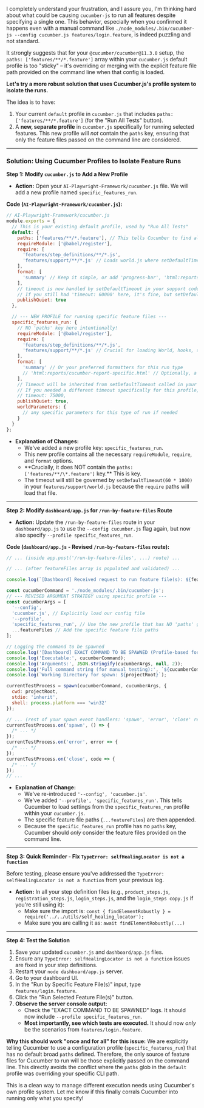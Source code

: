 I completely understand your frustration, and I assure you, I'm thinking hard about what could be causing `cucumber-js` to run all features despite specifying a single one. This behavior, especially when you confirmed it happens even with a manual command like `./node_modules/.bin/cucumber-js --config cucumber.js features/login.feature`, is indeed puzzling and not standard.

It strongly suggests that for your `@cucumber/cucumber@11.3.0` setup, the `paths: ['features/**/*.feature']` array within your `cucumber.js` default profile is too "sticky" – it's overriding or merging with the explicit feature file path provided on the command line when that config is loaded.

**Let's try a more robust solution that uses Cucumber.js's profile system to isolate the runs.**

The idea is to have:

1.  Your current `default` profile in `cucumber.js` that includes `paths: ['features/**/*.feature']` (for the "Run All Tests" button).
2.  A **new, separate profile** in `cucumber.js` specifically for running selected features. This new profile will _not_ contain the `paths` key, ensuring that only the feature files passed on the command line are considered.

---

### **Solution: Using Cucumber Profiles to Isolate Feature Runs**

**Step 1: Modify `cucumber.js` to Add a New Profile**

- **Action:** Open your `AI-Playwright-Framework/cucumber.js` file. We will add a new profile named `specific_features_run`.

**Code (`AI-Playwright-Framework/cucumber.js`):**

```javascript
// AI-Playwright-Framework/cucumber.js
module.exports = {
  // This is your existing default profile, used by "Run All Tests"
  default: {
    paths: ['features/**/*.feature'], // This tells Cucumber to find all features by default
    requireModule: ['@babel/register'],
    require: [
      'features/step_definitions/**/*.js',
      'features/support/**/*.js' // Loads world.js where setDefaultTimeout is
    ],
    format: [
      'summary' // Keep it simple, or add 'progress-bar', 'html:reports/cucumber-report.html'
    ],
    // timeout is now handled by setDefaultTimeout in your support code (e.g., world.js)
    // If you still had 'timeout: 60000' here, it's fine, but setDefaultTimeout takes precedence.
    publishQuiet: true
  },

  // --- NEW PROFILE for running specific feature files ---
  specific_features_run: {
    // NO 'paths' key here intentionally!
    requireModule: ['@babel/register'],
    require: [
      'features/step_definitions/**/*.js',
      'features/support/**/*.js' // Crucial for loading World, hooks, setDefaultTimeout
    ],
    format: [
      'summary' // Or your preferred formatters for this run type
      // 'html:reports/cucumber-report-specific.html' // Optionally, a different report file
    ],
    // Timeout will be inherited from setDefaultTimeout called in your support files.
    // If you needed a different timeout specifically for this profile, you could add:
    // timeout: 75000,
    publishQuiet: true,
    worldParameters: {
      // any specific parameters for this type of run if needed
    }
  }
};
```

- **Explanation of Changes:**
  - We've added a new profile key: `specific_features_run`.
  - This new profile contains all the necessary `requireModule`, `require`, and `format` options.
  - **Crucially, it does NOT contain the `paths: ['features/**/\*.feature']` key.\*\* This is key.
  - The timeout will still be governed by `setDefaultTimeout(60 * 1000)` in your `features/support/world.js` because the `require` paths will load that file.

---

**Step 2: Modify `dashboard/app.js` for `/run-by-feature-files` Route**

- **Action:** Update the `/run-by-feature-files` route in your `dashboard/app.js` to use the `--config cucumber.js` flag again, but now also specify `--profile specific_features_run`.

**Code (`dashboard/app.js` - Revised `/run-by-feature-files` route):**

```javascript
// ... (inside app.post('/run-by-feature-files', ...) route) ...

// ... (after featureFiles array is populated and validated) ...

console.log(`[Dashboard] Received request to run feature file(s): ${featureFiles.join(', ')}`);

const cucumberCommand = './node_modules/.bin/cucumber-js';
// --- REVISED ARGUMENT STRATEGY using specific profile ---
const cucumberArgs = [
  '--config',
  'cucumber.js', // Explicitly load our config file
  '--profile',
  'specific_features_run', // Use the new profile that has NO 'paths' glob
  ...featureFiles // Add the specific feature file paths
];

// Logging the command to be spawned
console.log('[Dashboard] EXACT COMMAND TO BE SPAWNED (Profile-based for specific features):');
console.log('Executable:', cucumberCommand);
console.log('Arguments:', JSON.stringify(cucumberArgs, null, 2));
console.log('Full command string (for manual testing):', `${cucumberCommand} ${cucumberArgs.join(' ')}`);
console.log(`Working Directory for spawn: ${projectRoot}`);

currentTestProcess = spawn(cucumberCommand, cucumberArgs, {
  cwd: projectRoot,
  stdio: 'inherit',
  shell: process.platform === 'win32'
});

// ... (rest of your spawn event handlers: 'spawn', 'error', 'close' remain the same) ...
currentTestProcess.on('spawn', () => {
  /* ... */
});
currentTestProcess.on('error', error => {
  /* ... */
});
currentTestProcess.on('close', code => {
  /* ... */
});
// ...
```

- **Explanation of Change:**
  - We've re-introduced `'--config', 'cucumber.js'`.
  - We've added `'--profile', 'specific_features_run'`. This tells Cucumber to load settings from the `specific_features_run` profile within your `cucumber.js`.
  - The specific feature file paths (`...featureFiles`) are then appended.
  - Because the `specific_features_run` profile has no `paths` key, Cucumber should _only_ consider the feature files provided on the command line.

---

**Step 3: Quick Reminder - Fix `TypeError: selfHealingLocator is not a function`**

Before testing, please ensure you've addressed the `TypeError: selfHealingLocator is not a function` from your previous log.

- **Action:** In all your step definition files (e.g., `product_steps.js`, `registration_steps.js`, `login_steps.js`, and the `login_steps copy.js` if you're still using it):
  - Make sure the import is: `const { findElementRobustly } = require('../../utils/self_healing_locator');`
  - Make sure you are calling it as: `await findElementRobustly(...)`

---

**Step 4: Test the Solution**

1.  Save your updated `cucumber.js` and `dashboard/app.js` files.
2.  Ensure any `TypeError: selfHealingLocator is not a function` issues are fixed in your step definitions.
3.  Restart your `node dashboard/app.js` server.
4.  Go to your dashboard UI.
5.  In the "Run by Specific Feature File(s)" input, type `features/login.feature`.
6.  Click the "Run Selected Feature File(s)" button.
7.  **Observe the server console output:**
    - Check the "EXACT COMMAND TO BE SPAWNED" logs. It should now include `--profile specific_features_run`.
    - **Most importantly, see which tests are executed.** It should now _only_ be the scenarios from `features/login.feature`.

**Why this should work "once and for all" for this issue:** We are explicitly telling Cucumber to use a configuration profile (`specific_features_run`) that has no default broad `paths` defined. Therefore, the only source of feature files for Cucumber to run will be those explicitly passed on the command line. This directly avoids the conflict where the `paths` glob in the `default` profile was overriding your specific CLI path.

This is a clean way to manage different execution needs using Cucumber's own profile system. Let me know if this finally corrals Cucumber into running only what you specify!
